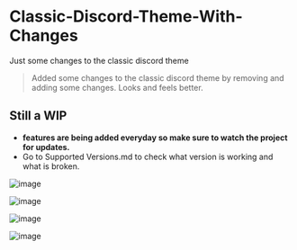 # Classic-Discord-Theme-With-Changes
Just some changes to the classic discord theme

> Added some changes to the classic discord theme by removing and adding some changes. Looks and feels better.

## Still a WIP 

- **features are being added everyday so make sure to watch the project for updates.**
- Go to Supported Versions.md to check what version is working and what is broken.


![image](https://github.com/JayNightmare/Classic-Discord-Theme-With-Changes/assets/34739807/2303ea38-f1ae-473f-b91e-84951d9d7204)

![image](https://github.com/JayNightmare/Classic-Discord-Theme-With-Changes/assets/34739807/e6377fbe-d2c0-4fd0-8353-99932a55a34d)

![image](https://github.com/JayNightmare/Classic-Discord-Theme-With-Changes/assets/34739807/7b2a8fbf-4c52-4ae0-85c4-e3842aa3ffa2)

![image](https://github.com/JayNightmare/Classic-Discord-Theme-With-Changes/assets/34739807/2d579edb-a30c-43ee-8afe-3cd10f9f341a)
